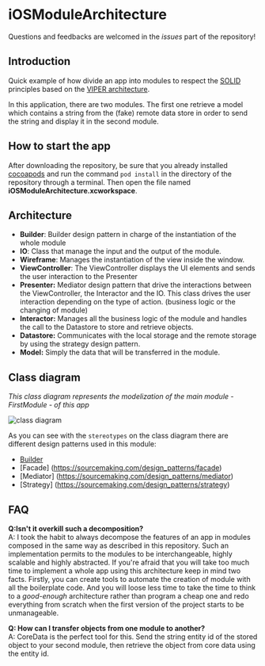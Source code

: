 # iOSModuleArchitecture

Questions and feedbacks are welcomed in the *issues* part of the repository!

## Introduction

Quick example of how divide an app into modules to respect the [SOLID](http://en.wikipedia.org/wiki/SOLID_%28object-oriented_design%29) principles based on the [VIPER architecture](http://www.objc.io/issue-13/viper.html).

In this application, there are two modules. The first one retrieve a model which contains a string from the (fake) remote data store in order to send the string and display it in the second module.


## How to start the app

After downloading the repository, be sure that you already installed [cocoapods](https://cocoapods.org/) and run the command `pod install` in the directory of the repository through a terminal. Then open the file named **iOSModuleArchitecture.xcworkspace**. 

## Architecture

- **Builder**: Builder design pattern in charge of the instantiation of the whole module
- **IO**: Class that manage the input and the output of the module.
- **Wireframe**: Manages the instantiation of the view inside the window.
- **ViewController**: The ViewController displays the UI elements and sends the user interaction to the Presenter
- **Presenter:** Mediator design pattern that drive the interactions between the ViewController, the Interactor and the IO. This class drives the user interaction depending on the type of action. (business logic or the changing of module)
- **Interactor:** Manages all the business logic of the module and handles the call to the Datastore to store and retrieve objects.
- **Datastore:** Communicates with the local storage and the remote storage by using the strategy design pattern.
- **Model:** Simply the data that will be transferred in the module.

## Class diagram
*This class diagram represents the modelization of the main module - FirstModule - of this app*

![class diagram](http://s14.postimg.org/g7de4nxsh/Passing_Data_class_diagram.png)

As you can see with the `stereotypes` on the class diagram there are different design patterns used in this module:
- [Builder](https://sourcemaking.com/design_patterns/builder)
- [Facade] (https://sourcemaking.com/design_patterns/facade)
- [Mediator] (https://sourcemaking.com/design_patterns/mediator)
- [Strategy] (https://sourcemaking.com/design_patterns/strategy)

## FAQ

**Q:Isn't it overkill such a decomposition?**  
A: I took the habit to always decompose the features of an app in modules composed in the same way as described in this repository. Such an implementation permits to the modules to be interchangeable, highly scalable and highly abstracted. If you're afraid that you will take too much time to implement a whole app using this architecture keep in mind two facts. Firstly, you can create tools to automate the creation of module with all the boilerplate code. And you will loose less time to take the time to think to a *good-enough* architecture rather than program a cheap one and redo everything from scratch when the first version of the project starts to be unmanageable.

**Q: How can I transfer objects from one module to another?**    
A: CoreData is the perfect tool for this. Send the string entity id of the stored object to your second module, then retrieve the object from core data using the entity id.

